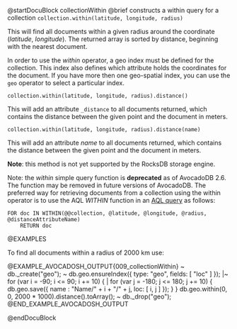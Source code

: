 
@startDocuBlock collectionWithin
@brief constructs a within query for a collection
`collection.within(latitude, longitude, radius)`

This will find all documents within a given radius around the coordinate
(*latitude*, *longitude*). The returned array is sorted by distance,
beginning with the nearest document.

In order to use the *within* operator, a geo index must be defined for the
collection. This index also defines which attribute holds the coordinates
for the document.  If you have more then one geo-spatial index, you can use
the `geo` operator to select a particular index.


`collection.within(latitude, longitude, radius).distance()`

This will add an attribute `_distance` to all documents returned, which
contains the distance between the given point and the document in meters.

`collection.within(latitude, longitude, radius).distance(name)`

This will add an attribute *name* to all documents returned, which
contains the distance between the given point and the document in meters.

**Note**: this method is not yet supported by the RocksDB storage engine.

Note: the *within* simple query function is **deprecated** as of AvocadoDB 2.6.
The function may be removed in future versions of AvocadoDB. The preferred
way for retrieving documents from a collection using the within operator  is
to use the AQL *WITHIN* function in an [AQL query](../../AQL/Functions/Geo.html) as follows:

```
FOR doc IN WITHIN(@@collection, @latitude, @longitude, @radius, @distanceAttributeName)
    RETURN doc
```

@EXAMPLES

To find all documents within a radius of 2000 km use:

@EXAMPLE_AVOCADOSH_OUTPUT{009_collectionWithin}
~ db._create("geo");
~ db.geo.ensureIndex({ type: "geo", fields: [ "loc" ] });
|~ for (var i = -90;  i <= 90;  i += 10) {
|  for (var j = -180; j <= 180; j += 10) {
      db.geo.save({ name : "Name/" + i + "/" + j, loc: [ i, j ] }); } }
  db.geo.within(0, 0, 2000 * 1000).distance().toArray();
~ db._drop("geo");
@END_EXAMPLE_AVOCADOSH_OUTPUT

@endDocuBlock
